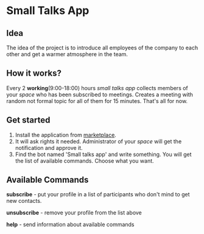 # Small Talks App
## Idea
The idea of the project is to introduce all employees 
of the company to each other and get a warmer atmosphere
in the team.

## How it works?
Every 2 **working**(9:00-18:00) hours *small talks app* collects members of your *space*
who has been subscribed to meetings. Creates a meeting with 
random not formal topic for all of them for 15 minutes. That's all for now.

## Get started
1. Install the application from [marketplace](https://plugins.jetbrains.com/plugin/20357-small-talks-app?preview=true).
2. It will ask rights it needed. Administrator of your *space* will get the notification and approve it.
3. Find the bot named 'Small talks app' and write something. You will get the list of available commands.
Choose what you want.

## Available Commands
**subscribe** - put your profile in a list of participants who don't mind to get new contacts.

**unsubscribe** - remove your profile from the list above

**help** - send information about available commands 